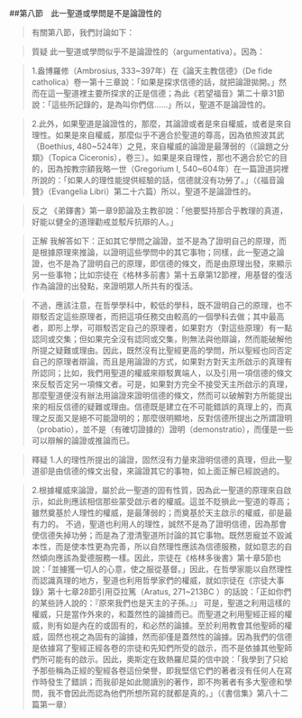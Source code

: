 ##第八節　此一聖道或學問是不是論證性的
>有關第八節，我們討論如下：

>質疑	此一聖道或學問似乎不是論證性的（argumentativa）。因為：

>1.盎博羅修（Ambrosius, 333~397年）在《論天主教信德》（De fide catholica）卷一第十三章說：「如果是探求信德的話，就把論證拋開。」然而在這一聖道裡主要所探求的正是信德；為此《若望福音》第二十章31節說：「這些所記錄的，是為叫你們信……」所以，聖道不是論證性的。

>2.此外，如果聖道是論證性的，那麼，其論證或者是來自權威，或者是來自理性。如果是來自權威，那麼似乎不適合於聖道的尊高，因為依照波其武（Boethius, 480~524年）之見，來自權威的論證是最薄弱的（《論題之分類》（Topica Ciceronis），卷三）。如果是來自理性，那也不適合於它的目的，因為按教宗額我略一世（Gregorium I, 540~604年）在一篇證道詞裡所說的：「如果人的理性能提供經驗的話，信德就沒有功勞了。」（《福音論贊》（Evangelia Libri）第二十六篇）所以，聖道不是論證性的。

>反之	 《弟鐸書》第一章9節論及主教卻說：「他要堅持那合乎教理的真道，好能以健全的道理勸戒並駁斥抗辯的人。」

>正解	我解答如下：正如其它學問之論證，並不是為了證明自己的原理，而是根據原理來推論，以證明這些學問中的其它事物；同樣，此一聖道之論證，也不是為了證明自己的原理，即信德的條文，而是由原理出發，來顯示另一些事物；比如宗徒在《格林多前書》第十五章第12節裡，用基督的復活作為論證的出發點，來證明眾人所共有的復活。

>不過，應該注意，在哲學學科中，較低的學科，既不證明自己的原理，也不辯駁否定這些原理者，而把這項任務交由較高的一個學科去做；其中最高者，即形上學，可辯駁否定自己的原理者，如果對方（對這些原理）有一點認同或交集；但如果完全沒有認同或交集，則無法與他辯論，然而能破解他所提之疑難或理由。因此，既然沒有比聖經更高的學問，所以聖經也同否定自己的原理者辯論，而且是用論證的方式，如果對方對天主所啟示的真理有所認同；比如，我們用聖道的權威來辯駁異端人，以及引用一項信德的條文來反駁否定另一項條文者。可是，如果對方完全不接受天主所啟示的真理，那麼聖道便沒有辦法用論證來證明信德的條文，然而可以破解對方所能提出來的相反信德的疑難或理由。信德既是建立在不可能錯誤的真理上的，而真理之反面又是絕不可能證明的；那麼很明顯地，反對信德所提出之所謂證明（probatio），並不是（有確切證據的）證明（demonstratio），而僅是一些可以辯解的論證或推論而已。

>釋疑	1.人的理性所提出的論證，固然沒有力量來證明信德的真理，但此一聖道卻是由信德的條文出發，來論證其它的事物，如上面正解已經說過的。

>2.根據權威來論證，屬於此一聖道的固有性質，因為此一聖道的原理來自啟示，如此則應該相信那些蒙受啟示者的權威。這並不貶損此一聖道的尊高；雖然奠基於人理性的權威，是最薄弱的；而奠基於天主啟示的權威，卻是最有力的。
不過，聖道也利用人的理性，誠然不是為了證明信德，因為那會使信德失掉功勞；而是為了澄清聖道所討論的其它事物。既然恩寵並不毀滅本性，而是使本性更為完善，所以自然理性應該為信德服務，就如意志的自然傾向應該為愛德服務一樣。因此，宗徒在《格林多後書》第十章5節也說：「並擄獲一切人的心意，使之服從基督。」因此，在哲學家能以自然理性而認識真理的地方，聖道也利用哲學家們的權威，就如宗徒在《宗徒大事錄》第十七章28節引用亞拉篤（Aratus, 271~213BC ）的話說：「正如你們的某些詩人說的：『原來我們也是天主的子孫。』」
可是，聖道之利用這樣的權威，只是當作外來的，和蓋然性的論據而已。而聖道之利用聖經正經的權威，則有如是內在的或固有的，和必然的論據。至於利用教會其他聖師的權威，固然也視之為固有的論據，然而卻僅是蓋然性的論據。因為我們的信德是依據寫了聖經正經各卷的宗徒和先知們所受的啟示，而不是依據其他聖師們所可能有的啟示。因此，奧斯定在致熱羅尼莫的信中說：「我學到了只給予那些稱為正經的聖經各卷這份榮譽，即我堅信它們的著者沒有任何人在寫作時發生了錯誤；而我卻是如此閱讀別的著作，即不拘著者有多大聖德和學問，我不會因此而認為他們所想所寫的就都是真的。」（《書信集》第八十二篇第一章）
